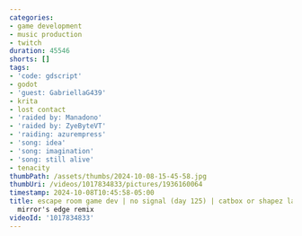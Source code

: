 ```yaml
---
categories:
- game development
- music production
- twitch
duration: 45546
shorts: []
tags:
- 'code: gdscript'
- godot
- 'guest: GabriellaG439'
- krita
- lost contact
- 'raided by: Manadono'
- 'raided by: ZyeByteVT'
- 'raiding: azurempress'
- 'song: idea'
- 'song: imagination'
- 'song: still alive'
- tenacity
thumbPath: /assets/thumbs/2024-10-08-15-45-58.jpg
thumbUri: /videos/1017834833/pictures/1936160064
timestamp: 2024-10-08T10:45:58-05:00
title: escape room game dev | no signal (day 125) | catbox or shapez later maybe |
  mirror's edge remix
videoId: '1017834833'
---
```

